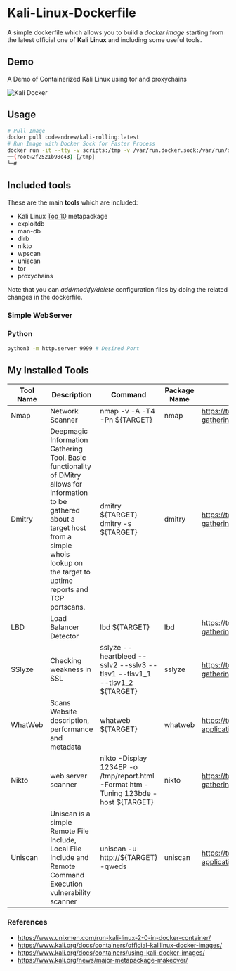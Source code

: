 # Kali-Linux-Dockerfile

A simple dockerfile which allows you to build a _docker image_ starting from the latest official one of **Kali Linux** and including some useful tools.

## Demo

A Demo of Containerized Kali Linux using tor and proxychains

![Kali Docker](./demo/kali-docker-tor-demo.gif)

## Usage

```bash
# Pull Image 
docker pull codeandrew/kali-rolling:latest
# Run Image with Docker Sock for Faster Process 
docker run -it --tty -v scripts:/tmp -v /var/run.docker.sock:/var/run/docker.sock -p 9990-9999:9990-9999 codeandrew/kali-rolling:latest
──(root💀2f2521b98c43)-[/tmp]
└─#
```

## Included tools

These are the main **tools** which are included:

- Kali Linux [Top 10](https://tools.kali.org/kali-metapackages) metapackage
- exploitdb
- man-db
- dirb
- nikto
- wpscan
- uniscan
- tor
- proxychains

Note that you can _add/modify/delete_ configuration files by doing the related changes in the dockerfile.

### Simple WebServer

### Python

```bash
python3 -m http.server 9999 # Desired Port
```

## My Installed Tools

| Tool Name | Description                                                                                                                                                                                                     | Command                                                                              | Package Name | References                                          |
|-----------|-----------------------------------------------------------------------------------------------------------------------------------------------------------------------------------------------------------------|--------------------------------------------------------------------------------------|--------------|-----------------------------------------------------|
| Nmap      | Network Scanner                                                                                                                                                                                                 | nmap -v -A -T4 -Pn ${TARGET}                                                         | nmap         | https://tools.kali.org/information-gathering/nmap   |
| Dmitry    | Deepmagic Information Gathering Tool.  Basic functionality of DMitry allows for information to be gathered about a target host from a simple whois lookup  on  the target to uptime reports  and TCP portscans. | dmitry ${TARGET} dmitry -s ${TARGET}                                                 | dmitry       | https://tools.kali.org/information-gathering/dmitry |
| LBD       | Load Balancer Detector                                                                                                                                                                                          | lbd ${TARGET}                                                                        | lbd          | https://tools.kali.org/information-gathering/lbd    |
| SSlyze    | Checking weakness in SSL                                                                                                                                                                                        | sslyze --heartbleed --sslv2 --sslv3 --tlsv1 --tlsv1_1 --tlsv1_2 ${TARGET}            | sslyze       | https://tools.kali.org/information-gathering/sslyze |
| WhatWeb   | Scans Website description, performance and metadata                                                                                                                                                             | whatweb ${TARGET}                                                                    | whatweb      | https://tools.kali.org/web-applications/whatweb     |
| Nikto     | web server scanner                                                                                                                                                                                              | nikto -Display 1234EP -o /tmp/report.html -Format htm -Tuning 123bde -host ${TARGET} | nikto        | https://tools.kali.org/information-gathering/nikto  |
| Uniscan   | Uniscan is a simple Remote File Include,  Local File Include and Remote Command Execution  vulnerability scanner                                                                                                | uniscan -u http://${TARGET} -qweds                                                   | uniscan      | https://tools.kali.org/web-applications/uniscan     |

### References

- https://www.unixmen.com/run-kali-linux-2-0-in-docker-container/
- https://www.kali.org/docs/containers/official-kalilinux-docker-images/
- https://www.kali.org/docs/containers/using-kali-docker-images/ 
- https://www.kali.org/news/major-metapackage-makeover/